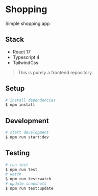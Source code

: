 # Shopping

Simple shopping app 
## Stack
- React 17
- Typescript 4
- TailwindCss

> This is purely a frontend repository.
## Setup

```bash
# install dependencies
$ npm install
```

## Development

```bash
# start development
$ npm run start:dev
```

## Testing

```bash
# run test
$ npm run test
# watch
$ npm run test:watch
# update snapshots
$ npm run test:update